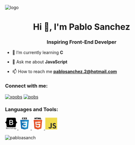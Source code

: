 ![logo](https://github.com/PabloASanch/PabloASanch/blob/main/GithubBanner.png)
<h1 align="center">Hi 👋, I'm Pablo Sanchez</h1>
<h3 align="center">Inspiring Front-End Develper</h3>

- 🌱 I’m currently learning **C**

- 💬 Ask me about **JavaScript**

- 📫 How to reach me **pablosanchez.2@hotmail.com**

<h3 align="left">Connect with me:</h3>
<p align="left">
<a href="https://instagram.com/xpobs" target="blank"><img align="center" src="https://raw.githubusercontent.com/rahuldkjain/github-profile-readme-generator/master/src/images/icons/Social/instagram.svg" alt="xpobs" height="30" width="40" /></a>
<a href="https://www.youtube.com/c/pobs" target="blank"><img align="center" src="https://raw.githubusercontent.com/rahuldkjain/github-profile-readme-generator/master/src/images/icons/Social/youtube.svg" alt="pobs" height="30" width="40" /></a>
</p>

<h3 align="left">Languages and Tools:</h3>
<p align="left"> <a href="https://getbootstrap.com" target="_blank" rel="noreferrer"> <img src="https://raw.githubusercontent.com/devicons/devicon/master/icons/bootstrap/bootstrap-plain-wordmark.svg" alt="bootstrap" width="40" height="40"/> </a> <a href="https://www.w3schools.com/css/" target="_blank" rel="noreferrer"> <img src="https://raw.githubusercontent.com/devicons/devicon/master/icons/css3/css3-original-wordmark.svg" alt="css3" width="40" height="40"/> </a> <a href="https://www.w3.org/html/" target="_blank" rel="noreferrer"> <img src="https://raw.githubusercontent.com/devicons/devicon/master/icons/html5/html5-original-wordmark.svg" alt="html5" width="40" height="40"/> </a> <a href="https://developer.mozilla.org/en-US/docs/Web/JavaScript" target="_blank" rel="noreferrer"> <img src="https://raw.githubusercontent.com/devicons/devicon/master/icons/javascript/javascript-original.svg" alt="javascript" width="40" height="40"/> </a> </p>

<p><img align="center" src="https://github-readme-stats.vercel.app/api/top-langs?username=pabloasanch&show_icons=true&locale=en&layout=compact" alt="pabloasanch" /></p>
